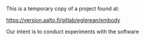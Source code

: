 This is a temporary copy of a project found at:

https://version.aalto.fi/gitlab/eglerean/embody

Our intent is to conduct experiments with the software
